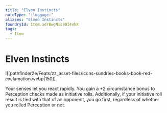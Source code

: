 ```yaml
---
title: "Elven Instincts"
noteType: ":luggage:"
aliases: "Elven Instincts"
foundryId: Item.adrBwgNis90I4ehX
tags:
  - Item
---
```


# Elven Instincts
![[pathfinder2e/Feats/zz_asset-files/icons-sundries-books-book-red-exclamation.webp|150]]

Your senses let you react rapidly. You gain a +2 circumstance bonus to Perception checks made as initiative rolls. Additionally, if your initiative roll result is tied with that of an opponent, you go first, regardless of whether you rolled Perception or not.
